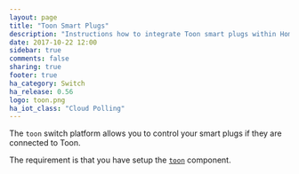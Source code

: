 ```yaml
---
layout: page
title: "Toon Smart Plugs"
description: "Instructions how to integrate Toon smart plugs within Home Assistant."
date: 2017-10-22 12:00
sidebar: true
comments: false
sharing: true
footer: true
ha_category: Switch
ha_release: 0.56
logo: toon.png
ha_iot_class: "Cloud Polling"
---
```


The `toon` switch platform allows you to control your smart plugs if they are connected to Toon.

The requirement is that you have setup the [`toon`](/components/toon/) component.
